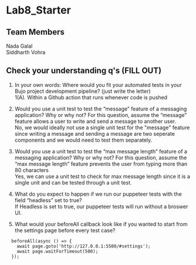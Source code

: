 # Lab8_Starter

## Team Members
Nada Galal  
Siddharth Vohra


## Check your understanding q's (FILL OUT)
1. In your own words: Where would you fit your automated tests in your Bujo project development pipeline? (just write the letter)  
1(A). Within a Github action that runs whenever code is pushed 

2. Would you use a unit test to test the “message” feature of a messaging application? Why or why not? For this question, assume the “message” feature allows a user to write and send a message to another user.  
No, we would ideally not use a single unit test for the "message" feature since writing a message and sending a message are two seperate components and we would need to test them separately. 

3. Would you use a unit test to test the “max message length” feature of a messaging application? Why or why not? For this question, assume the “max message length” feature prevents the user from typing more than 80 characters  
Yes, we can use a unit test to check for max message length since it is a single unit and can be tested through a unit test.

4. What do you expect to happen if we run our puppeteer tests with the field “headless” set to true?  
If Headless is set to true, our puppeteer tests will run without a broswer UI.

5. What would your beforeAll callback look like if you wanted to start from the settings page before every test case?  
```JS
  beforeAll(async () => {
    await page.goto('http://127.0.0.1:5500/#settings');
    await page.waitForTimeout(500);
  });
```
